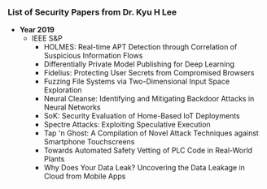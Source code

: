 ### List of Security Papers from Dr. Kyu H Lee ###

- **Year 2019**
	- IEEE S&P
		- HOLMES: Real-time APT Detection through Correlation of Suspicious Information Flows
		- Differentially Private Model Publishing for Deep Learning
		- Fidelius: Protecting User Secrets from Compromised Browsers
		- Fuzzing File Systems via Two-Dimensional Input Space Exploration
		- Neural Cleanse: Identifying and Mitigating Backdoor Attacks in Neural Networks
		- SoK: Security Evaluation of Home-Based IoT Deployments
		- Spectre Attacks: Exploiting Speculative Execution
		- Tap 'n Ghost: A Compilation of Novel Attack Techniques against Smartphone Touchscreens
		- Towards Automated Safety Vetting of PLC Code in Real-World Plants
		- Why Does Your Data Leak? Uncovering the Data Leakage in Cloud from Mobile Apps